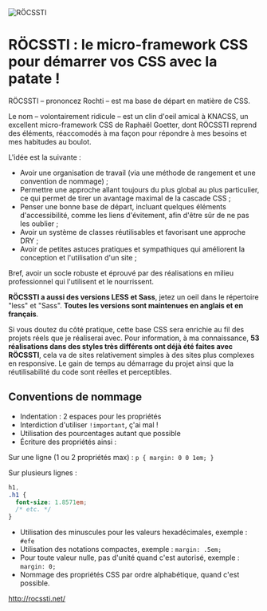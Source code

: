 <img src="http://rocssti.net/layout/images/rocssti_logo.png" alt="RÖCSSTI" />

# RÖCSSTI : le micro-framework CSS pour démarrer vos CSS avec la patate !

RÖCSSTI – prononcez Rochti – est ma base de départ en matière de CSS. 

Le nom – volontairement ridicule – est un clin d'oeil amical à KNACSS, un excellent micro-framework CSS de Raphaël Goetter, dont RÖCSSTI reprend des éléments, réaccomodés à ma façon pour répondre à mes besoins et mes habitudes au boulot.

L'idée est la suivante :

- Avoir une organisation de travail (via une méthode de rangement et une convention de nommage) ;
- Permettre une approche allant toujours du plus global au plus particulier, ce qui permet de tirer un avantage maximal de la cascade CSS ;
- Penser une bonne base de départ, incluant quelques éléments d'accessibilité, comme les liens d'évitement, afin d'être sûr de ne pas les oublier ;
- Avoir un système de classes réutilisables et favorisant une approche DRY ;
- Avoir de petites astuces pratiques et sympathiques qui améliorent la conception et l'utilisation d'un site ;

Bref, avoir un socle robuste et éprouvé par des réalisations en milieu professionnel qui l'utilisent et le nourrissent.

**RÖCSSTI a aussi des versions LESS et Sass**, jetez un oeil dans le répertoire "less" et "Sass". **Toutes les versions sont maintenues en anglais et en français**.

Si vous doutez du côté pratique, cette base CSS sera enrichie au fil des projets réels que je réaliserai avec. Pour information, à ma connaissance, **53 réalisations dans des styles très différents ont déjà été faites avec RÖCSSTI**, cela va de sites relativement simples à des sites plus complexes en responsive. Le gain de temps au démarrage du projet ainsi que la réutilisabilité du code sont réelles et perceptibles.

## Conventions de nommage

- Indentation : 2 espaces pour les propriétés
- Interdiction d'utiliser `!important`, ç'ai mal !
- Utilisation des pourcentages autant que possible
- Écriture des propriétés ainsi :

Sur une ligne (1 ou 2 propriétés max) : `p { margin: 0 0 1em; }`

Sur plusieurs lignes :
```css
h1,
.h1 {
  font-size: 1.8571em;
  /* etc. */
}
```

- Utilisation des minuscules pour les valeurs hexadécimales, exemple : `#efe`
- Utilisation des notations compactes, exemple : `margin: .5em;`
- Pour toute valeur nulle, pas d'unité quand c'est autorisé, exemple : `margin: 0;`
- Nommage des propriétés CSS par ordre alphabétique, quand c'est possible.

http://rocssti.net/
